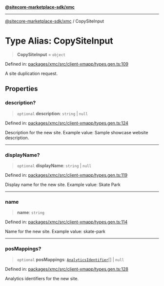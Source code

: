 [**@sitecore-marketplace-sdk/xmc**](../README.md)

***

[@sitecore-marketplace-sdk/xmc](../README.md) / CopySiteInput

# Type Alias: CopySiteInput

> **CopySiteInput** = `object`

Defined in: [packages/xmc/src/client-xmapp/types.gen.ts:109](https://github.com/Sitecore/sitecore-marketplace-sdk/blob/e87783cce9f115393973a45e109d17b99bf1df7e/packages/xmc/src/client-xmapp/types.gen.ts#L109)

A site duplication request.

## Properties

### description?

> `optional` **description**: `string` \| `null`

Defined in: [packages/xmc/src/client-xmapp/types.gen.ts:124](https://github.com/Sitecore/sitecore-marketplace-sdk/blob/e87783cce9f115393973a45e109d17b99bf1df7e/packages/xmc/src/client-xmapp/types.gen.ts#L124)

Description for the new site.
Example value: Sample showcase website description.

***

### displayName?

> `optional` **displayName**: `string` \| `null`

Defined in: [packages/xmc/src/client-xmapp/types.gen.ts:119](https://github.com/Sitecore/sitecore-marketplace-sdk/blob/e87783cce9f115393973a45e109d17b99bf1df7e/packages/xmc/src/client-xmapp/types.gen.ts#L119)

Display name for the new site.
Example value: Skate Park

***

### name

> **name**: `string`

Defined in: [packages/xmc/src/client-xmapp/types.gen.ts:114](https://github.com/Sitecore/sitecore-marketplace-sdk/blob/e87783cce9f115393973a45e109d17b99bf1df7e/packages/xmc/src/client-xmapp/types.gen.ts#L114)

Name for the new site.
Example value: skate-park

***

### posMappings?

> `optional` **posMappings**: [`AnalyticsIdentifier`](AnalyticsIdentifier.md)[] \| `null`

Defined in: [packages/xmc/src/client-xmapp/types.gen.ts:128](https://github.com/Sitecore/sitecore-marketplace-sdk/blob/e87783cce9f115393973a45e109d17b99bf1df7e/packages/xmc/src/client-xmapp/types.gen.ts#L128)

Analytics identifiers for the new site.
